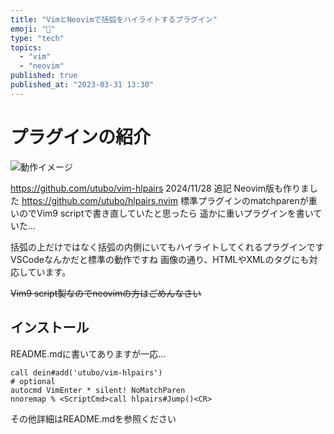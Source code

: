 ```yaml
---
title: "VimとNeovimで括弧をハイライトするプラグイン"
emoji: "🌟"
type: "tech"
topics:
  - "vim"
  - "neovim"
published: true
published_at: "2023-03-31 13:30"
---
```


# プラグインの紹介

![動作イメージ](https://user-images.githubusercontent.com/6848636/225357852-5eca2053-ee41-41a3-9d57-d6bd249b29cc.gif)

https://github.com/utubo/vim-hlpairs
2024/11/28 追記
Neovim版も作りました
https://github.com/utubo/hlpairs.nvim
標準プラグインのmatchparenが重いのでVim9 scriptで書き直していたと思ったら
遥かに重いプラグインを書いていた…

括弧の上だけではなく括弧の内側にいてもハイライトしてくれるプラグインです
VSCodeなんかだと標準の動作ですね
画像の通り、HTMLやXMLのタグにも対応しています。

~~Vim9 script製なのでneovimの方はごめんなさい~~

## インストール
README.mdに書いてありますが一応…
```vim
call dein#add('utubo/vim-hlpairs')
# optional
autocmd VimEnter * silent! NoMatchParen
nnoremap % <ScriptCmd>call hlpairs#Jump()<CR>
```

その他詳細はREADME.mdを参照ください
